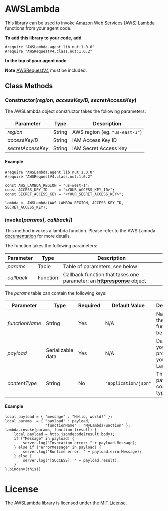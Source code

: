 # AWSLambda

This library can be used to invoke [Amazon Web Services (AWS) Lambda](http://docs.aws.amazon.com/lambda) functions from your agent code.

**To add this library to your code, add**

```
#require "AWSLambda.agent.lib.nut:1.0.0"
#require "AWSRequestV4.class.nut:1.0.2"
```

**to the top of your agent code**

**Note** [AWSRequestV4](https://github.com/electricimp/AWSRequestV4/) must be included.

## Class Methods

### Constructor(*region, accessKeyID, secretAccessKey*)

The AWSLambda object constructor takes the following parameters:

| Parameter | Type | Description |
| --- | --- | --- |
| *region* | String | AWS region (eg. `"us-east-1"`) |
| *accessKeyID* | String | IAM Access Key ID |
| *secretAccessKey* | String | IAM Secret Access Key |

#### Example

```squirrel
#require "AWSLambda.agent.lib.nut:1.0.0"
#require "AWSRequestV4.class.nut:1.0.2"

const AWS_LAMBDA_REGION = "us-west-1";
const ACCESS_KEY_ID     = "<YOUR_ACCESS_KEY_ID>";
const SECRET_ACCESS_KEY = "<YOUR_SECRET_ACCESS_KEY>";

lambda <- AWSLambda(AWS_LAMBDA_REGION, ACCESS_KEY_ID, SECRET_ACCESS_KEY);
```

### invoke(*params[, callback]*)

This method invokes a lambda function. Please refer to the AWS Lambda [documentation](http://docs.aws.amazon.com/lambda/latest/dg/API_Invoke.html) for more details.

The function takes the following parameters:

| Parameter  | Type     | Description |
| ---------- | -------- | ----------- |
| *params*   | Table    | Table of parameters, see below |
| *callback* | Function | Callback function that takes one parameter: an [**httpresponse**](https://electricimp.com/docs/api/httpresponse/) object |

The *params* table can contain the following keys:

| Parameter      | Type              | Required | Default Value        | Description |
| -------------- | ----------------- | -------- | -------------------- | ----------- |
| *functionName* | String            | Yes      | N/A                  | Name of the Lambda function to be called |
| *payload*      | Serializable data | Yes      | N/A                  | Data that you want to provide to your Lambda |
| *contentType*  | String            | No       | `"application/json"` | The payload content type |

#### Example

```squirrel
local payload = { "message" : "Hello, world!" };
local params  = { "payload" : payload, 
                  "functionName" : "MyLambdaFunction" };
lambda.invoke(params, function (result) {
    local payload = http.jsondecode(result.body);
    if ("Message" in payload) {
        server.log("Invocation error: " + payload.Message);
    } else if ("errorMessage" in payload) {
        server.log("Runtime error: " + payload.errorMessage);
    } else {
        server.log("[SUCCESS]: " + payload.result);
    }
}.bindenv(this))
```

# License

The AWSLambda library is licensed under the [MIT License](LICENSE).
